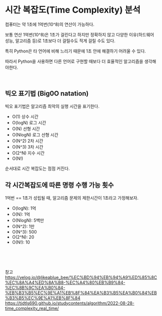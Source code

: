 # 시간 복잡도(Time Complexity) 분석

컴퓨터는 약 1초에 1억번(10^8)의 연산이 가능하다. 

보통 연산 1억번(10^8)은 1초가 걸린다고 하지만 정확하지 않고 다양한 이유(하드웨어 성능, 알고리즘 등)로 1초보다 더 걸릴수도 적게 걸릴 수도 있다.

특히 Python은 타 언어에 비해 느리기 때문에 1초 안에 해결하기 어려울 수 있다. 

따라서 Python을 사용하면 다른 언어로 구현할 때보다 더 효율적인 알고리즘을 생각해야한다.

<br>

## 빅오 표기법 (Big0O natation)

빅오 표기법은 알고리즘 최악의 실행 시간을 표기한다. 

+ O(1) 상수 시간
+ O(logN) 로그 시간
+ O(N) 선형 시간
+ O(NlogN) 로그 선형 시간
+ O(N^2) 2차 시간
+ O(N^3) 3차 시간
+ O(2^N) 지수 시간
+ O(N!)

순서대로 시간 복잡도는 점점 커진다.

## 각 시간복잡도에 따른 명령 수행 가능 횟수

1억번 == 1초가 성립될 때, 알고리즘 문제의 제한시간이 1초라고 가정해보자.

+ O(logN): 1억
+ O(N): 1억
+ O(NlogN): 5백만
+ O(N^2): 1만
+ O(N^3): 500
+ O(2^N): 20
+ O(N!): 10


<br>
<br>
<br>

참고
<https://velog.io/@likeablue_bee/%EC%BD%94%EB%94%A9%ED%85%8C%EC%8A%A4%ED%8A%B8-%EC%A4%80%EB%B9%84-%EC%8B%9C%EA%B0%84-%EB%B3%B5%EC%9E%A1%EB%8F%84%EA%B3%B5%EA%B0%84%EB%B3%B5%EC%9E%A1%EB%8F%84>
<https://tjdtls690.github.io/studycontents/algorithm/2022-08-28-time_complexity_real_time/>